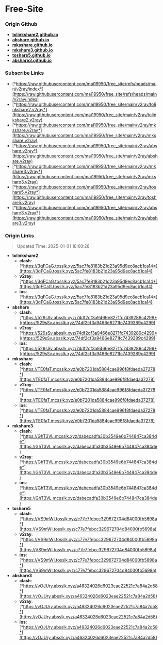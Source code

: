 # Free-Site

### Origin Github

- [**tolinkshare2.github.io**](https://github.com/tolinkshare2/tolinkshare2.github.io)
- [**abshare.github.io**](https://github.com/abshare/abshare.github.io)
- [**mksshare.github.io**](https://github.com/mksshare/mksshare.github.io)
- [**mkshare3.github.io**](https://github.com/mkshare3/mkshare3.github.io)
- [**toshare5.github.io**](https://github.com/toshare5/toshare5.github.io)
- [**abshare3.github.io**](https://github.com/abshare3/abshare3.github.io)

### Subscribe Links

- [*https://raw.githubusercontent.com/mai19950/free_site/refs/heads/main/v2ray/index*](https://raw.githubusercontent.com/mai19950/free_site/refs/heads/main/v2ray/index)
- [*https://raw.githubusercontent.com/mai19950/free_site/main/v2ray/tolinkshare2.v2ray*](https://raw.githubusercontent.com/mai19950/free_site/main/v2ray/tolinkshare2.v2ray)
- [*https://raw.githubusercontent.com/mai19950/free_site/main/v2ray/mksshare.v2ray*](https://raw.githubusercontent.com/mai19950/free_site/main/v2ray/mksshare.v2ray)
- [*https://raw.githubusercontent.com/mai19950/free_site/main/v2ray/abshare.v2ray*](https://raw.githubusercontent.com/mai19950/free_site/main/v2ray/abshare.v2ray)
- [*https://raw.githubusercontent.com/mai19950/free_site/main/v2ray/mkshare3.v2ray*](https://raw.githubusercontent.com/mai19950/free_site/main/v2ray/mkshare3.v2ray)
- [*https://raw.githubusercontent.com/mai19950/free_site/main/v2ray/toshare5.v2ray*](https://raw.githubusercontent.com/mai19950/free_site/main/v2ray/toshare5.v2ray)
- [*https://raw.githubusercontent.com/mai19950/free_site/main/v2ray/abshare3.v2ray*](https://raw.githubusercontent.com/mai19950/free_site/main/v2ray/abshare3.v2ray)

### Origin Links

> Updated Time: 2025-01-01 18:00:28

- **tolinkshare2**
  - **clash**: [*https://3qFCaG.tosslk.xyz/5ac7fe8183b21d23a95d9ec8acb1ca14*](https://3qFCaG.tosslk.xyz/5ac7fe8183b21d23a95d9ec8acb1ca14)
  - **v2ray**: [*https://3qFCaG.tosslk.xyz/5ac7fe8183b21d23a95d9ec8acb1ca14*](https://3qFCaG.tosslk.xyz/5ac7fe8183b21d23a95d9ec8acb1ca14)
  - **ios**: [*https://3qFCaG.tosslk.xyz/5ac7fe8183b21d23a95d9ec8acb1ca14*](https://3qFCaG.tosslk.xyz/5ac7fe8183b21d23a95d9ec8acb1ca14)
- **abshare**
  - **clash**: [*https://529sSv.absslk.xyz/74df2cf3a9466e8271fc7439289c4299*](https://529sSv.absslk.xyz/74df2cf3a9466e8271fc7439289c4299)
  - **v2ray**: [*https://529sSv.absslk.xyz/74df2cf3a9466e8271fc7439289c4299*](https://529sSv.absslk.xyz/74df2cf3a9466e8271fc7439289c4299)
  - **ios**: [*https://529sSv.absslk.xyz/74df2cf3a9466e8271fc7439289c4299*](https://529sSv.absslk.xyz/74df2cf3a9466e8271fc7439289c4299)
- **mksshare**
  - **clash**: [*https://TE0faT.mcsslk.xyz/e0b7201da5884cae996f8fdaeda37278*](https://TE0faT.mcsslk.xyz/e0b7201da5884cae996f8fdaeda37278)
  - **v2ray**: [*https://TE0faT.mcsslk.xyz/e0b7201da5884cae996f8fdaeda37278*](https://TE0faT.mcsslk.xyz/e0b7201da5884cae996f8fdaeda37278)
  - **ios**: [*https://TE0faT.mcsslk.xyz/e0b7201da5884cae996f8fdaeda37278*](https://TE0faT.mcsslk.xyz/e0b7201da5884cae996f8fdaeda37278)
- **mkshare3**
  - **clash**: [*https://GhT3VL.mcsslk.xyz/dabecadfa30b3549e6b744847ca384de*](https://GhT3VL.mcsslk.xyz/dabecadfa30b3549e6b744847ca384de)
  - **v2ray**: [*https://GhT3VL.mcsslk.xyz/dabecadfa30b3549e6b744847ca384de*](https://GhT3VL.mcsslk.xyz/dabecadfa30b3549e6b744847ca384de)
  - **ios**: [*https://GhT3VL.mcsslk.xyz/dabecadfa30b3549e6b744847ca384de*](https://GhT3VL.mcsslk.xyz/dabecadfa30b3549e6b744847ca384de)
- **toshare5**
  - **clash**: [*https://VS9mWI.tosslk.xyz/c77e7febcc329672704d84000fb5698a*](https://VS9mWI.tosslk.xyz/c77e7febcc329672704d84000fb5698a)
  - **v2ray**: [*https://VS9mWI.tosslk.xyz/c77e7febcc329672704d84000fb5698a*](https://VS9mWI.tosslk.xyz/c77e7febcc329672704d84000fb5698a)
  - **ios**: [*https://VS9mWI.tosslk.xyz/c77e7febcc329672704d84000fb5698a*](https://VS9mWI.tosslk.xyz/c77e7febcc329672704d84000fb5698a)
- **abshare3**
  - **clash**: [*https://vOJUry.absslk.xyz/a46324026d6023eae22521c7a84a2d58*](https://vOJUry.absslk.xyz/a46324026d6023eae22521c7a84a2d58)
  - **v2ray**: [*https://vOJUry.absslk.xyz/a46324026d6023eae22521c7a84a2d58*](https://vOJUry.absslk.xyz/a46324026d6023eae22521c7a84a2d58)
  - **ios**: [*https://vOJUry.absslk.xyz/a46324026d6023eae22521c7a84a2d58*](https://vOJUry.absslk.xyz/a46324026d6023eae22521c7a84a2d58)
